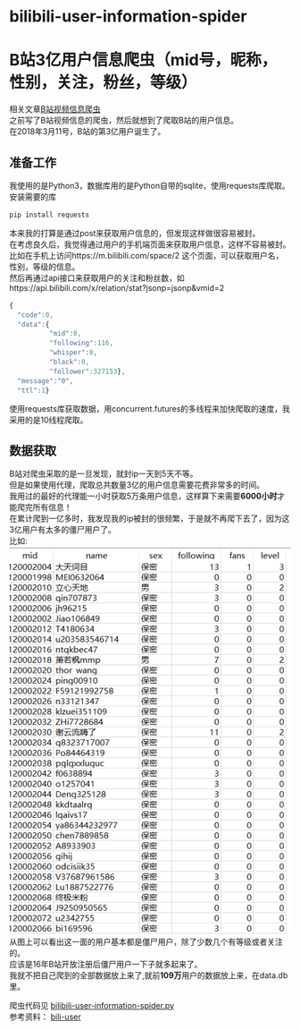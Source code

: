 # bilibili-user-information-spider
# B站3亿用户信息爬虫（mid号，昵称，性别，关注，粉丝，等级）
  
相关文章[B站视频信息爬虫](https://github.com/zhang0peter/bilibili-video-information-spider)  </br>
之前写了B站视频信息的爬虫，然后就想到了爬取B站的用户信息。  </br>
在2018年3月11号，B站的第3亿用户诞生了。  </br>

## 准备工作
我使用的是Python3，数据库用的是Python自带的sqlite，使用requests库爬取。</br>
安装需要的库</br>

```python
pip install requests
```

本来我的打算是通过post来获取用户信息的，但发现这样做很容易被封。  </br>
在考虑良久后，我觉得通过用户的手机端页面来获取用户信息，这样不容易被封。  </br>
比如在手机上访问https://m.bilibili.com/space/2
这个页面，可以获取用户名，性别，等级的信息。  </br>
然后再通过api接口来获取用户的关注和粉丝数，如https://api.bilibili.com/x/relation/stat?jsonp=jsonp&vmid=2  </br>
```javascript
{
  "code":0,
  "data":{
          "mid":0,
          "following":116,
          "whisper":0,
          "black":0,
          "follower":327153},
  "message":"0",
  "ttl":1}
```
使用requests库获取数据，用concurrent.futures的多线程来加快爬取的速度，我采用的是10线程爬取。</br>


## 数据获取
B站对爬虫采取的是一旦发现，就封ip一天到5天不等。</br>
但是如果使用代理，爬取总共数量3亿的用户信息需要花费非常多的时间。</br>
我用过的最好的代理能一小时获取5万条用户信息，这样算下来需要**6000小时**才能爬完所有信息！  </br>
在累计爬到一亿多时，我发现我的ip被封的很频繁，于是就不再爬下去了，因为这3亿用户有太多的僵尸用户了。  </br>
比如:  </br>
![](information.png)  </br>
从图上可以看出这一面的用户基本都是僵尸用户，除了少数几个有等级或者关注的。  </br>
应该是16年B站开放注册后僵尸用户一下子就多起来了。  </br>
我就不把自己爬到的全部数据放上来了,就前**109万**用户的数据放上来，在data.db里。  </br>






爬虫代码见 [bilibili-user-information-spider.py](code.py)</br>
参考资料： [bili-user](https://github.com/airingursb/bilibili-user/)</br>
